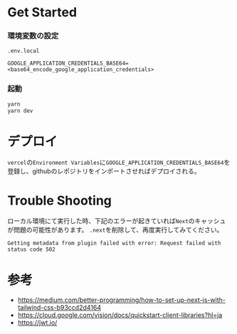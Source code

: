 # Get Started

### 環境変数の設定

`.env.local`

```
GOOGLE_APPLICATION_CREDENTIALS_BASE64=<base64_encode_google_application_credentials>
```

### 起動

```bash
yarn
yarn dev
```

# デプロイ

`vercel`の`Environment Variables`に`GOOGLE_APPLICATION_CREDENTIALS_BASE64`を登録し、githubのレポジトリをインポートさせればデプロイされる。

# Trouble Shooting

ローカル環境にて実行した時、下記のエラーが起きていれば`Next`のキャッシュが問題の可能性があります。
`.next`を削除して、再度実行してみてください。

`Getting metadata from plugin failed with error: Request failed with status code 502`

# 参考
- https://medium.com/better-programming/how-to-set-up-next-js-with-tailwind-css-b93ccd2d4164
- https://cloud.google.com/vision/docs/quickstart-client-libraries?hl=ja
- https://jwt.io/
